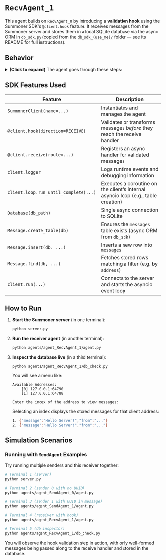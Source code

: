 # `RecvAgent_1`

This agent builds on `RecvAgent_0` by introducing a **validation hook** using the Summoner SDK's `@client.hook` feature. It receives messages from the Summoner server and stores them in a local SQLite database via the async ORM in [`db_sdk.py`](db_sdk.py) (copied from the [`db_sdk_(use_me)/`](../db_sdk_(use_me)/) folder — see its README for full instructions).

## Behavior

<details>
<summary><b>(Click to expand)</b> The agent goes through these steps:</summary>
<br>

1. On startup, the agent ensures the `messages` table (defined in [`db_models.py`](db_models.py)) exists in `RecvAgent_1.db`.  
2. When a message is received:  
   - A **hook** (`@client.hook`) checks that the message is a dictionary with `"remote_addr"` and `"content"`.  
     - If validation fails, the hook logs:
       ```
       [hook:recv] missing address/content
       ```
       and the message is **not processed further**.
     - If validation passes, the hook logs:
       ```
       [hook:recv] 127.0.0.1:64790 passed validation
       ```
   - The validated message is then passed to the `@client.receive` handler, which:  
     - Logs a receipt line:  
       ```
       INFO - Received message from Client @(SocketAddress=127.0.0.1:64790).
       ```  
     - Stores the `(addr, content)` pair in the database.  
     - Queries how many messages have been stored for that address and logs:
       ```
       INFO - Client @(SocketAddress=127.0.0.1:64790) has now 2 messages stored.
       ```  
3. The agent runs until you stop it (e.g. Ctrl+C).  

While it is running, you can inspect the live data with the provided [`db_check.py`](db_check.py) script (see [**How to Run**](#how-to-run)).

</details>

## SDK Features Used

| Feature                                | Description                                                              |
|----------------------------------------|--------------------------------------------------------------------------|
| `SummonerClient(name=...)`                 | Instantiates and manages the agent                                       |
| `@client.hook(direction=RECEIVE)`      | Validates or transforms messages *before* they reach the receive handler |
| `@client.receive(route=...)`           | Registers an async handler for validated messages                        |
| `client.logger`                        | Logs runtime events and debugging information                            |
| `client.loop.run_until_complete(...)` | Executes a coroutine on the client's internal asyncio loop (e.g., table creation) |
| `Database(db_path)`                            | Single async connection to SQLite            |
| `Message.create_table(db)`             | Ensures the `messages` table exists (async ORM from `db_sdk`)            |
| `Message.insert(db, ...)`              | Inserts a new row into `messages`                                        |
| `Message.find(db, ...)`                | Fetches stored rows matching a filter (e.g. by `address`)                |
| `client.run(...)`                      | Connects to the server and starts the asyncio event loop                 |

## How to Run

1. **Start the Summoner server** (in one terminal):
    ```bash
    python server.py
    ```

2. **Run the receiver agent** (in another terminal):
    ```bash
    python agents/agent_RecvAgent_1/agent.py
    ```

3. **Inspect the database live** (in a third terminal):
    ```bash
    python agents/agent_RecvAgent_1/db_check.py
    ```
    You will see a menu like:
    ```
    Available Addresses:
        [0] 127.0.0.1:64790
        [1] 127.0.0.1:64788

    Enter the index of the address to view messages:
    ```
    Selecting an index displays the stored messages for that client address:
    ```sh
    1. {"message":"Hello Server!","from":"..."}
    2. {"message":"Hello Server!","from":"..."}
    ```

## Simulation Scenarios

### Running with `SendAgent` Examples

Try running multiple senders and this receiver together:

```bash
# Terminal 1 (server)
python server.py

# Terminal 2 (sender 0 with no UUID)
python agents/agent_SendAgent_0/agent.py

# Terminal 3 (sender 1 with UUID in message)
python agents/agent_SendAgent_1/agent.py

# Terminal 4 (receiver with hook)
python agents/agent_RecvAgent_1/agent.py

# Terminal 5 (db inspector)
python agents/agent_RecvAgent_1/db_check.py
```

You will observe the hook validation step in action, with only well-formed messages being passed along to the receive handler and stored in the database.

